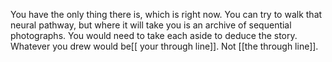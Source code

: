 You have the only thing there is, which is right now. You can try to walk that neural pathway, but where it will take you is an archive of sequential photographs. You would need to take each aside to deduce the story. Whatever you drew would be[[ your through line]]. Not [[the through line]].